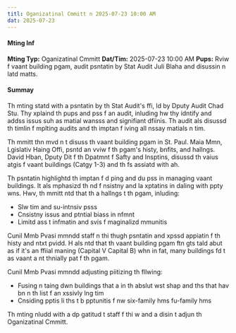 ```yaml
---
titl: Oganizatinal Cmmitt n 2025-07-23 10:00 AM
dat: 2025-07-23
---
```

#### Mting Inf
**Mting Typ:** Oganizatinal Cmmitt
**Dat/Tim:** 2025-07-23 10:00 AM
**Pups:** Rviw f vaant building pgam, audit psntatin by Stat Audit Juli Blaha and disussin n latd matts.

#### Summay

Th mting statd with a psntatin by th Stat Audit's ffi, ld by Dputy Audit Chad Stu. Thy xplaind th pups and pss f an audit, inluding hw thy idntify and addss issus suh as matial wansss and signifiant dfiinis. Th audit als disussd th timlin f mplting audits and th imptan f iving all nssay matials n tim.

Th mmitt thn mvd n t disuss th vaant building pgam in St. Paul. Maia Mmn, Lgislativ Haing Offi, psntd an vviw f th pgam's histy, bnfits, and hallngs. David Hban, Dputy Dit f th Dpatmnt f Safty and Insptins, disussd th vaius atgis f vaant buildings (Catgy 1-3) and th fs assiatd with ah.

Th psntatin highlightd th imptan f d ping and du pss in managing vaant buildings. It als mphasizd th nd f nsistny and la xptatins in daling with ppty wns. Hwv, th mmitt ntd that th a hallngs t th pgam, inluding:

*   Slw tim and su-intnsiv psss
*   Cnsistny issus and ptntial biass in nfmnt
*   Limitd ass t infmatin and svis f maginalizd mmunitis

Cunil Mmb Pvasi mmndd staff n thi thugh psntatin and xpssd appiatin f th histy and ntxt pvidd. H als ntd that th vaant building pgam ftn gts tald abut as if it's an ffiial maning (Capital V Capital B) whn in fat, many buildings fd t as vaant a nt thnially pat f th pgam.

Cunil Mmb Pvasi mmndd adjusting  piitizing th fllwing:

*   Fusing n taing dwn buildings that a in th abslut wst shap and ths that hav bn n th list f an xssivly lng tim
*   Cnsiding pptis li ths t b pptunitis f nw six-family hms  fu-family hms

Th mting nludd with a dp gatitud t staff f thi w and a disin t adjun th Oganizatinal Cmmitt.

